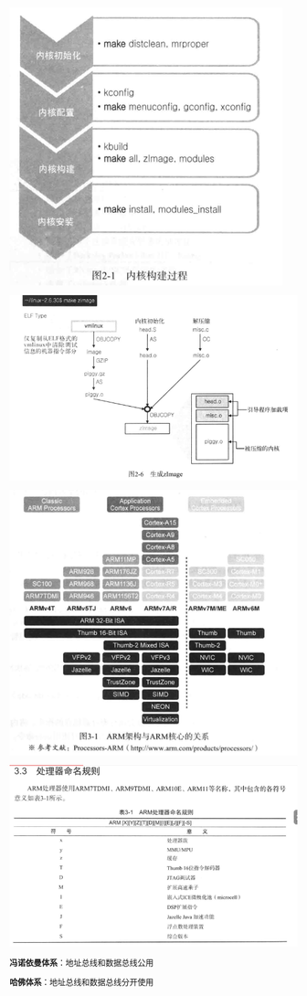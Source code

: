 ![](/assets/内核生成过程.png)

![](/assets/link.png)

![](/assets/arm_arch.png)

![](/assets/arm_name.png)

**冯诺依曼体系**：地址总线和数据总线公用

**哈佛体系**：地址总线和数据总线分开使用

